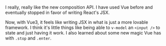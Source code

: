 I really, really like the new composition API. I have used Vue before and eventually stopped in favor of writing React's JSX.

Now, with Vue3, it feels like writing JSX in what is just a more lovable framework. I think it's little things like being able to `v-model` an `<input />` to state and just having it work. I also learned about some new magic Vue has with `.stop` and `.enter`.